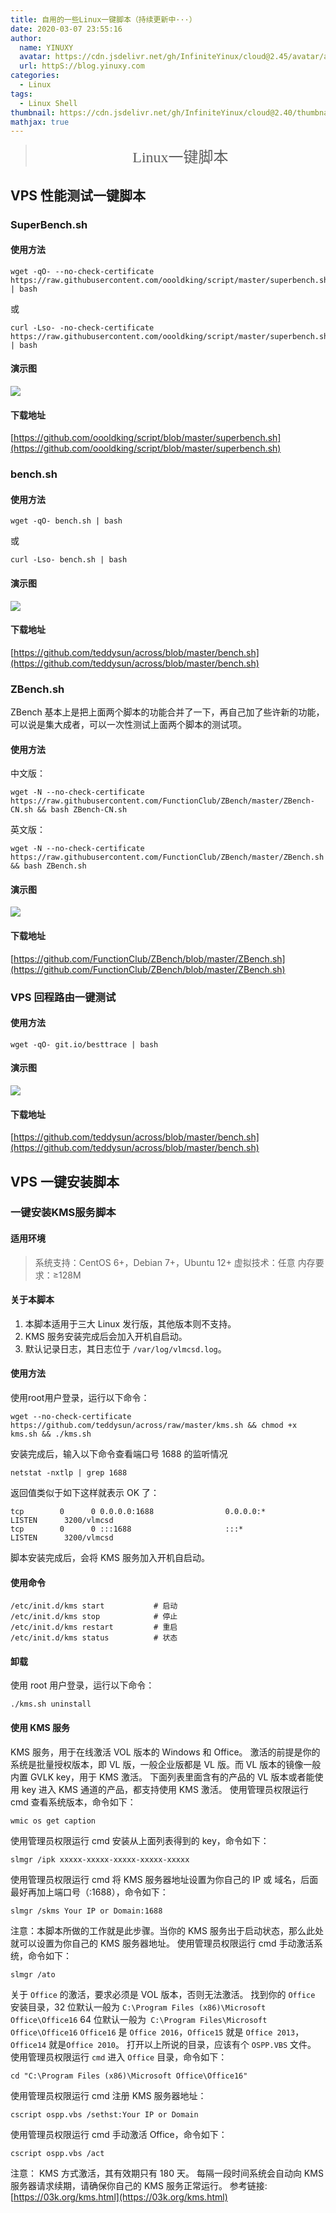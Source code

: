 ```yaml
---
title: 自用的一些Linux一键脚本（持续更新中···）
date: 2020-03-07 23:55:16
author: 
  name: YINUXY
  avatar: https://cdn.jsdelivr.net/gh/InfiniteYinux/cloud@2.45/avatar/avatar.png
  url: httpS://blog.yinuxy.com
categories:
  - Linux
tags:
  - Linux Shell
thumbnail: https://cdn.jsdelivr.net/gh/InfiniteYinux/cloud@2.40/thumbnail/Linux.jpg
mathjax: true
---
```


> <center><font  size = "5"  face = "楷体">Linux一键脚本</font></center>

<!-- more -->
## VPS 性能测试一键脚本 ##

### SuperBench.sh ###

#### 使用方法 ####
```
wget -qO- --no-check-certificate https://raw.githubusercontent.com/oooldking/script/master/superbench.sh | bash
```
或
```
curl -Lso- -no-check-certificate https://raw.githubusercontent.com/oooldking/script/master/superbench.sh | bash
```
#### 演示图 ####
<fancybox>
    <img src='https://cdn.jsdelivr.net/gh/InfiniteYinux/cloud@2.40/img/LinuxScript/output_1.jpg'>
</fancybox>

#### 下载地址 ####
[https://github.com/oooldking/script/blob/master/superbench.sh](https://github.com/oooldking/script/blob/master/superbench.sh)

### bench.sh ###
#### 使用方法 ####
```
wget -qO- bench.sh | bash
```
或
```
curl -Lso- bench.sh | bash
```
#### 演示图 ####
<fancybox>
    <img src='https://cdn.jsdelivr.net/gh/InfiniteYinux/yinuxypic@1.04/image/Article/2020/06/10/bench.png'>
</fancybox>

#### 下载地址 ####
[https://github.com/teddysun/across/blob/master/bench.sh](https://github.com/teddysun/across/blob/master/bench.sh)

### ZBench.sh ###
ZBench 基本上是把上面两个脚本的功能合并了一下，再自己加了些许新的功能，可以说是集大成者，可以一次性测试上面两个脚本的测试项。
#### 使用方法 ####
中文版：
```
wget -N --no-check-certificate https://raw.githubusercontent.com/FunctionClub/ZBench/master/ZBench-CN.sh && bash ZBench-CN.sh
```
英文版：
```
wget -N --no-check-certificate https://raw.githubusercontent.com/FunctionClub/ZBench/master/ZBench.sh && bash ZBench.sh
```
#### 演示图 ####
<fancybox>
    <img src='https://cdn.jsdelivr.net/gh/InfiniteYinux/yinuxypic@1.04/image/Article/2020/06/10/ZBebnch.png'>
</fancybox>

#### 下载地址 ####
[https://github.com/FunctionClub/ZBench/blob/master/ZBench.sh](https://github.com/FunctionClub/ZBench/blob/master/ZBench.sh)

### VPS 回程路由一键测试 ###
#### 使用方法 ####
```
wget -qO- git.io/besttrace | bash
```
#### 演示图 ####
<fancybox>
    <img src='https://cdn.jsdelivr.net/gh/InfiniteYinux/yinuxypic@1.04/image/Article/2020/06/10/besttrace.png'>
</fancybox>

#### 下载地址 ####
[https://github.com/teddysun/across/blob/master/bench.sh](https://github.com/teddysun/across/blob/master/bench.sh)


## VPS 一键安装脚本 ##
### 一键安装KMS服务脚本 ###
#### 适用环境 ####
> 系统支持：CentOS 6+，Debian 7+，Ubuntu 12+
> 虚拟技术：任意
> 内存要求：≥128M
#### 关于本脚本 ####
1. 本脚本适用于三大 Linux 发行版，其他版本则不支持。
2. KMS 服务安装完成后会加入开机自启动。
3. 默认记录日志，其日志位于 `/var/log/vlmcsd.log`。
#### 使用方法 ####
使用root用户登录，运行以下命令：
```
wget --no-check-certificate https://github.com/teddysun/across/raw/master/kms.sh && chmod +x kms.sh && ./kms.sh
```
安装完成后，输入以下命令查看端口号 1688 的监听情况
```
netstat -nxtlp | grep 1688
```
返回值类似于如下这样就表示 OK 了：
```
tcp        0      0 0.0.0.0:1688                0.0.0.0:*                   LISTEN      3200/vlmcsd         
tcp        0      0 :::1688                     :::*                        LISTEN      3200/vlmcsd 
```
脚本安装完成后，会将 KMS 服务加入开机自启动。

#### 使用命令 ####
```
/etc/init.d/kms start           # 启动
/etc/init.d/kms stop            # 停止
/etc/init.d/kms restart         # 重启
/etc/init.d/kms status          # 状态
```
#### 卸载 ####
使用 root 用户登录，运行以下命令：
```
./kms.sh uninstall
```
#### 使用 KMS 服务 ####
KMS 服务，用于在线激活 VOL 版本的 Windows 和 Office。
激活的前提是你的系统是批量授权版本，即 VL 版，一般企业版都是 VL 版。而 VL 版本的镜像一般内置 GVLK key，用于 KMS 激活。
下面列表里面含有的产品的 VL 版本或者能使用 key 进入 KMS 通道的产品，都支持使用 KMS 激活。
使用管理员权限运行 cmd 查看系统版本，命令如下：
```
wmic os get caption
```
使用管理员权限运行 cmd 安装从上面列表得到的 key，命令如下：
```
slmgr /ipk xxxxx-xxxxx-xxxxx-xxxxx-xxxxx
```
使用管理员权限运行 cmd 将 KMS 服务器地址设置为你自己的 IP 或 域名，后面最好再加上端口号（:1688），命令如下：
```
slmgr /skms Your IP or Domain:1688
```
注意：本脚本所做的工作就是此步骤。当你的 KMS 服务出于启动状态，那么此处就可以设置为你自己的 KMS 服务器地址。
使用管理员权限运行 cmd 手动激活系统，命令如下：
```
slmgr /ato
```
关于 `Office` 的激活，要求必须是 VOL 版本，否则无法激活。
找到你的 `Office` 安装目录，32 位默认一般为 `C:\Program Files (x86)\Microsoft Office\Office16`
64 位默认一般为` C:\Program Files\Microsoft Office\Office16`
`Office16` 是 `Office 2016`，`Office15` 就是 `Office 2013`，`Office14` 就是`Office 2010`。
打开以上所说的目录，应该有个 `OSPP.VBS` 文件。
使用管理员权限运行 `cmd` 进入 `Office` 目录，命令如下：
```
cd "C:\Program Files (x86)\Microsoft Office\Office16"
```
使用管理员权限运行 cmd 注册 KMS 服务器地址：
```
cscript ospp.vbs /sethst:Your IP or Domain
```
使用管理员权限运行 cmd 手动激活 Office，命令如下：
```
cscript ospp.vbs /act
```
注意： KMS 方式激活，其有效期只有 180 天。
每隔一段时间系统会自动向 KMS 服务器请求续期，请确保你自己的 KMS 服务正常运行。
参考链接:[https://03k.org/kms.html](https://03k.org/kms.html)
